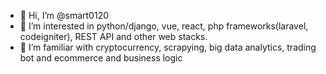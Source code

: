 - 👋 Hi, I’m @smart0120
- 👀 I’m interested in python/django, vue, react, php frameworks(laravel, codeigniter), REST API and other web stacks.
- 🌱 I’m familiar with cryptocurrency, scrapying, big data analytics, trading bot and ecommerce and business logic



<!---
smart0120/smart0120 is a ✨ special ✨ repository because its `README.md` (this file) appears on your GitHub profile.
You can click the Preview link to take a look at your changes.
--->
